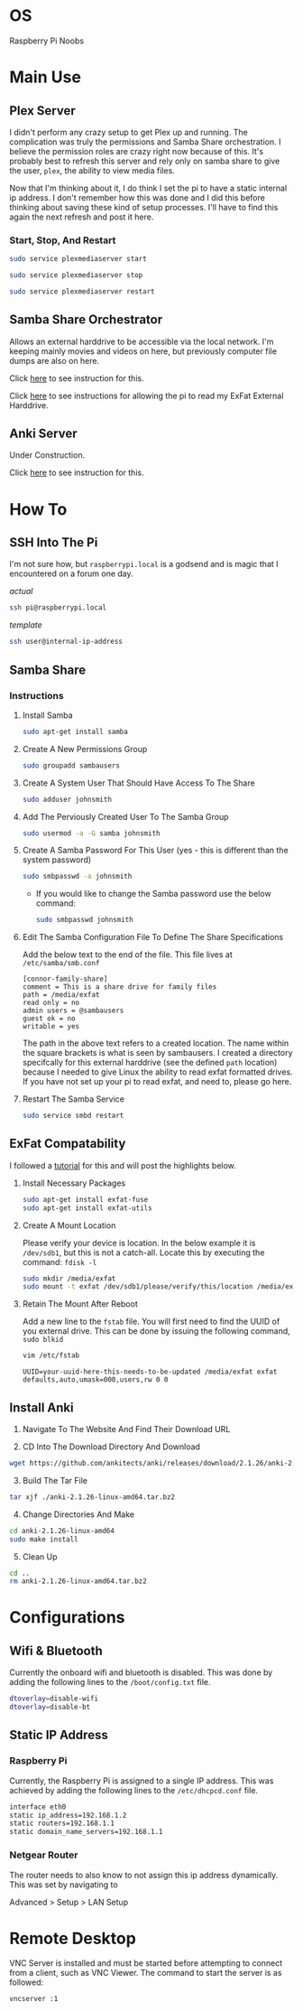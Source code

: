 # OS

Raspberry Pi Noobs

# Main Use 

## Plex Server

I didn't perform any crazy setup to get Plex up and running. The complication was truly the permissions and Samba Share orchestration. I believe the permission roles are crazy right now because of this. It's probably best to refresh this server and rely only on samba share to give the user, `plex`, the ability to view media files.

Now that I'm thinking about it, I do think I set the pi to have a static internal ip address. I don't remember how this was done and I did this before thinking about saving these kind of setup processes. I'll have to find this again the next refresh and post it here.

### Start, Stop, And Restart

```bash
sudo service plexmediaserver start 

sudo service plexmediaserver stop

sudo service plexmediaserver restart
```

## Samba Share Orchestrator

Allows an external harddrive to be accessible via the local network. I'm keeping mainly movies and videos on here, but previously computer file dumps are also on here. 

Click [here](#Samba-Share) to see instruction for this.

Click [here](#ExFat-Compatability) to see instructions for allowing the pi to read my ExFat External Harddrive.

## Anki Server

Under Construction.

Click [here](#Install-Anki) to see instruction for this.

# How To

## SSH Into The Pi

I'm not sure how, but `raspberrypi.local` is a godsend and is magic that I encountered on a forum one day.

*actual*
```bash
ssh pi@raspberrypi.local
```

*template*
```bash
ssh user@internal-ip-address
```

## Samba Share

### Instructions

1. Install Samba

    ```bash
    sudo apt-get install samba
    ```

2. Create A New Permissions Group

    ```bash
    sudo groupadd sambausers
    ```

3. Create A System User That Should Have Access To The Share

    ```bash
    sudo adduser johnsmith
    ```

4. Add The Perviously Created User To The Samba Group

    ```bash
    sudo usermod -a -G samba johnsmith
    ```

5. Create A Samba Password For This User (yes - this is different than the system password)

    ```bash
    sudo smbpasswd -a johnsmith
    ```

    * If you would like to change the Samba password use the below command:
        ```bash
        sudo smbpasswd johnsmith
        ```

6. Edit The Samba Configuration File To Define The Share Specifications

    Add the below text to the end of the file. This file lives at `/etc/samba/smb.conf`
    ```
    [connor-family-share]
    comment = This is a share drive for family files
    path = /media/exfat
    read only = no
    admin users = @sambausers
    guest ok = no
    writable = yes
    ```
    The path in the above text refers to a created location. The name within the square brackets is what is seen by sambausers. I created a directory specifcally for this external harddrive (see the defined `path` location) because I needed to give Linux the ability to read exfat formatted drives. If you have not set up your pi to read exfat, and need to, please go here.

7. Restart The Samba Service

    ```bash
    sudo service smbd restart
    ```

## ExFat Compatability

I followed a [tutorial](https://pimylifeup.com/raspberry-pi-exfat/) for this and will post the highlights below.


1. Install Necessary Packages

    ```bash
    sudo apt-get install exfat-fuse
    sudo apt-get install exfat-utils
    ```

2. Create A Mount Location

    Please verify your device is location. In the below example it is `/dev/sdb1`, but this is not a catch-all. Locate this by executing the command: `fdisk -l`
    ```bash
    sudo mkdir /media/exfat
    sudo mount -t exfat /dev/sdb1/please/verify/this/location /media/exfat
    ```

3. Retain The Mount After Reboot

    Add a new line to the `fstab` file. You will first need to find the UUID of you external drive. This can be done by issuing the following command, `sudo blkid`
    ```bash
    vim /etc/fstab
    ```
    ```
    UUID=your-uuid-here-this-needs-to-be-updated /media/exfat exfat defaults,auto,umask=000,users,rw 0 0
    ```

## Install Anki

1. Navigate To The Website And Find Their Download URL

2. CD Into The Download Directory And Download

```bash
wget https://github.com/ankitects/anki/releases/download/2.1.26/anki-2.1.26-linux-amd64.tar.bz2
```

3. Build The Tar File
```bash
tar xjf ./anki-2.1.26-linux-amd64.tar.bz2
```

4. Change Directories And Make
```bash
cd anki-2.1.26-linux-amd64
sudo make install
```

5. Clean Up 

```bash
cd ..
rm anki-2.1.26-linux-amd64.tar.bz2 
```

# Configurations

## Wifi & Bluetooth

Currently the onboard wifi and bluetooth is disabled. This was done by adding the following lines to the `/boot/config.txt` file.

```bash
dtoverlay=disable-wifi
dtoverlay=disable-bt
```

## Static IP Address

### Raspberry Pi

Currently, the Raspberry Pi is assigned to a single IP address. This was achieved by adding the following lines to the `/etc/dhcpcd.conf` file.

```bash
interface eth0
static ip_address=192.168.1.2
static routers=192.168.1.1
static domain_name_servers=192.168.1.1
```

### Netgear Router

The router needs to also know to not assign this ip address dynamically. This was set by navigating to 

Advanced > Setup > LAN Setup

# Remote Desktop

VNC Server is installed and must be started before attempting to connect from a client, such as VNC Viewer. The command to start the server is as followed:
```bash
vncserver :1
```